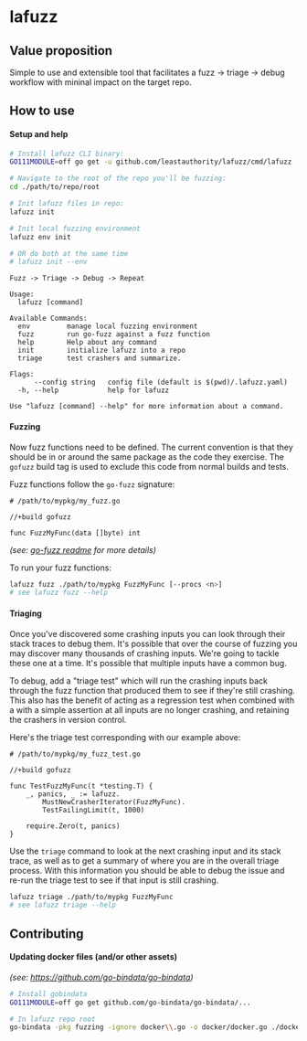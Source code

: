 # lafuzz
## Value proposition
Simple to use and extensible tool that facilitates a fuzz -> triage -> debug workflow with mininal impact on the target repo.

## How to use
#### Setup and help
```bash
# Install lafuzz CLI binary:
GO111MODULE=off go get -u github.com/leastauthority/lafuzz/cmd/lafuzz

# Navigate to the root of the repo you'll be fuzzing:
cd ./path/to/repo/root

# Init lafuzz files in repo:
lafuzz init

# Init local fuzzing environment
lafuzz env init

# OR do both at the same time
# lafuzz init --env
```
```
Fuzz -> Triage -> Debug -> Repeat

Usage:
  lafuzz [command]

Available Commands:
  env         manage local fuzzing environment
  fuzz        run go-fuzz against a fuzz function
  help        Help about any command
  init        initialize lafuzz into a repo
  triage      test crashers and summarize.

Flags:
      --config string   config file (default is $(pwd)/.lafuzz.yaml)
  -h, --help            help for lafuzz

Use "lafuzz [command] --help" for more information about a command.
```

#### Fuzzing
Now fuzz functions need to be defined.
The current convention is that they should be in or around the same package as the code they exercise.
The `gofuzz` build tag is used to exclude this code from normal builds and tests.

Fuzz functions follow the `go-fuzz` signature:
```golang
# /path/to/mypkg/my_fuzz.go

//+build gofuzz

func FuzzMyFunc(data []byte) int
```
_(see: [go-fuzz readme](https://github.com/dvyukov/go-fuzz/blob/master/README.md) for more details)_

To run your fuzz functions:
```bash
lafuzz fuzz ./path/to/mypkg FuzzMyFunc [--procs <n>]
# see lafuzz fuzz --help
```

#### Triaging
Once you've discovered some crashing inputs you can look through their stack traces to debug them.
It's possible that over the course of fuzzing you may discover many thousands of crashing inputs.
We're going to tackle these one at a time.
It's possible that multiple inputs have a common bug.

To debug, add a "triage test" which will run the crashing inputs back through the fuzz function that produced them to see if they're still crashing.
This also has the benefit of acting as a regression test when combined with a with a simple assertion at all inputs are no longer crashing, and retaining the crashers in version control.

Here's the triage test corresponding with our example above:
```golang
# /path/to/mypkg/my_fuzz_test.go

//+build gofuzz

func TestFuzzMyFunc(t *testing.T) {
	_, panics, _ := lafuzz.
		MustNewCrasherIterator(FuzzMyFunc).
		TestFailingLimit(t, 1000)

	require.Zero(t, panics)
}
```

Use the `triage` command to look at the next crashing input and its stack trace, as well as to get a summary of where you are in the overall triage process.
With this information you should be able to debug the issue and re-run the triage test to see if that input is still crashing.
```bash
lafuzz triage ./path/to/mypkg FuzzMyFunc
# see lafuzz triage --help
```

## Contributing
#### Updating docker files (and/or other assets)

_(see: https://github.com/go-bindata/go-bindata)_
```bash
# Install gobindata
GO111MODULE=off go get github.com/go-bindata/go-bindata/...

# In lafuzz repo root
go-bindata -pkg fuzzing -ignore docker\\.go -o docker/docker.go ./docker/...
```
